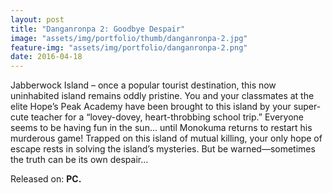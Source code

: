 ```yaml
---
layout: post
title: "Danganronpa 2: Goodbye Despair"
image: "assets/img/portfolio/thumb/danganronpa-2.jpg"
feature-img: "assets/img/portfolio/danganronpa-2.png"
date: 2016-04-18
---
```


Jabberwock Island – once a popular tourist destination, this now uninhabited island remains oddly pristine.
You and your classmates at the elite Hope’s Peak Academy have been brought to this island by your super-cute teacher for a “lovey-dovey, heart-throbbing school trip.”
Everyone seems to be having fun in the sun... until Monokuma returns to restart his murderous game! Trapped on this island of mutual killing, your only hope of escape rests in solving the island’s mysteries.
But be warned—sometimes the truth can be its own despair...

Released on: **PC.**